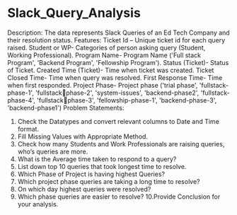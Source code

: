 # Slack_Query_Analysis


Description:
The data represents Slack Queries of an Ed Tech Company and their resolution status. 
Features:
Ticket Id – Unique ticket id for each query raised.
Student or WP- Categories of person asking query (Student, Working 
Professional).
Program Name- Program Name ('Full stack Program', 'Backend Program', 
'Fellowship Program').
Status (Ticket)- Status of Ticket.
Created Time (Ticket)- Time when ticket was created.
Ticket Closed Time- Time when query was resolved.
First Response Time- Time when first responded.
Project Phase- Project phase ('trial phase', 'fullstack-phase-1', 'fullstackphase-2', 'system-issues', 'backend-phase2', 'fullstack-phase-4', 'fullstackphase-3', 'fellowship-phase-1', 'backend-phase-3', 'backend-phase1')
Problem Statements:
1. Check the Datatypes and convert relevant columns to Date and Time 
format.
2. Fill Missing Values with Appropriate Method.
3. Check how many Students and Work Professionals are raising queries, 
who’s queries are more.
4. What is the Average time taken to respond to a query?
5. List down top 10 queries that took longest time to resolve.
6. Which Phase of Project is having highest Queries?
7. Which project phase queries are taking a long time to resolve?
8. On which day highest queries were resolved?
9. Which phase queries are easier to resolve?
10.Provide Conclusion for your analysis.
